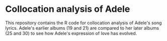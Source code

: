 # Collocation analysis of Adele

This repository contains the R code for collocation analysis of Adele's song lyrics. Adele's earlier albums (19 and 21) are compared to her later albums (25 and 30) to see how Adele's expression of love has evolved.

